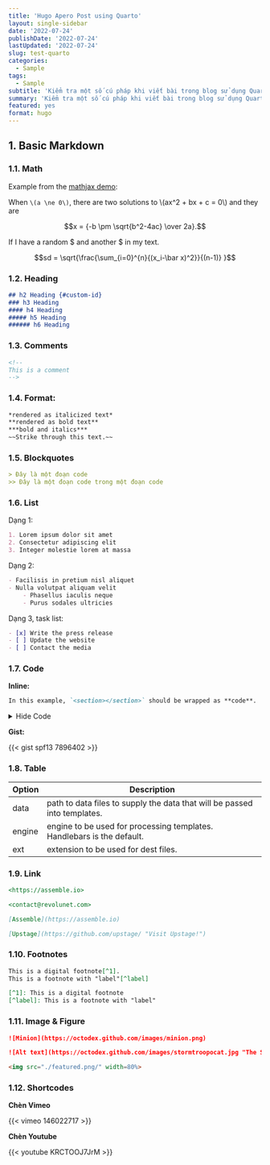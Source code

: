 ```yaml
---
title: 'Hugo Apero Post using Quarto'
layout: single-sidebar
date: '2022-07-24'
publishDate: '2022-07-24'
lastUpdated: '2022-07-24'
slug: test-quarto
categories:
  - Sample
tags:
  - Sample
subtitle: 'Kiểm tra một số cú pháp khi viết bài trong blog sử dụng Quarto.'
summary: 'Kiểm tra một số cú pháp khi viết bài trong blog sử dụng Quarto.'
featured: yes
format: hugo
---
```




## 1. Basic Markdown

### 1.1. Math

Example from the [mathjax demo](https://www.mathjax.org/#demo):

When `\(a \ne 0\)`, there are two solutions to \\(ax^2 + bx + c = 0\\) and they are

$$x = {-b \pm \sqrt{b^2-4ac} \over 2a}.$$

If I have a random \$ and another \$ in my text.

$$sd = \sqrt{\frac{\sum_{i=0}^{n}{(x_i-\bar x)^2}}{(n-1)} }$$

### 1.2. Heading

``` markdown
## h2 Heading {#custom-id}
### h3 Heading
#### h4 Heading
##### h5 Heading
###### h6 Heading
```

### 1.3. Comments

``` markdown
<!--
This is a comment
-->
```

### 1.4. Format:

``` markdown
*rendered as italicized text*
**rendered as bold text**
***bold and italics***
~~Strike through this text.~~
```

### 1.5. Blockquotes

``` markdown
> Đây là một đoạn code
>> Đây là một đoạn code trong một đoạn code
```

### 1.6. List

Dạng 1:

``` markdown
1. Lorem ipsum dolor sit amet
2. Consectetur adipiscing elit
3. Integer molestie lorem at massa
```

Dạng 2:

``` markdown
- Facilisis in pretium nisl aliquet
- Nulla volutpat aliquam velit
    - Phasellus iaculis neque
    - Purus sodales ultricies
```

Dạng 3, task list:

``` markdown
- [x] Write the press release
- [ ] Update the website
- [ ] Contact the media
```

### 1.7. Code

**Inline:**

``` markdown
In this example, `<section></section>` should be wrapped as **code**.
```

<details>
<summary>
Hide Code
</summary>

``` python
import matplotlib.pyplot as plt
import numpy as np

t = np.arange(0.0, 2.0, 0.01)
s = 1 + np.sin(2*np.pi*t)
plt.plot(t, s)

plt.xlabel('time (s)')
plt.ylabel('voltage (mV)')
plt.title('About as simple as it gets, folks')
plt.grid(True)
plt.savefig("test.png")
plt.show()
```

</details>

**Gist:**

{{< gist spf13 7896402 >}}

### 1.8. Table

| Option | Description                                                               |
|--------|---------------------------------------------------------------------------|
| data   | path to data files to supply the data that will be passed into templates. |
| engine | engine to be used for processing templates. Handlebars is the default.    |
| ext    | extension to be used for dest files.                                      |

### 1.9. Link

``` markdown
<https://assemble.io>

<contact@revolunet.com>

[Assemble](https://assemble.io)

[Upstage](https://github.com/upstage/ "Visit Upstage!")
```

### 1.10. Footnotes

``` markdown
This is a digital footnote[^1].
This is a footnote with "label"[^label]

[^1]: This is a digital footnote
[^label]: This is a footnote with "label"
```

### 1.11. Image & Figure

``` markdown
![Minion](https://octodex.github.com/images/minion.png)

![Alt text](https://octodex.github.com/images/stormtroopocat.jpg "The Stormtroopocat")
```

``` html
<img src="./featured.png/" width=80%>
```

### 1.12. Shortcodes

**Chèn Vimeo**

{{< vimeo 146022717 >}}

**Chèn Youtube**

{{< youtube KRCTOOJ7JrM >}}
